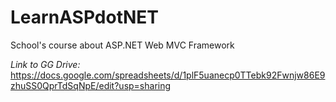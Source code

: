 # LearnASPdotNET
School's course about ASP.NET Web MVC Framework

*Link to GG Drive:*
https://docs.google.com/spreadsheets/d/1plF5uanecp0TTebk92Fwnjw86E9zhuSS0QprTdSqNpE/edit?usp=sharing
